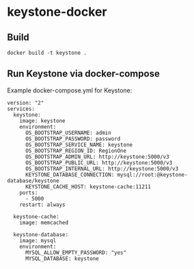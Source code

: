 # keystone-docker

## Build
`docker build -t keystone .`

## Run Keystone via docker-compose
Example docker-compose.yml for Keystone:

```
version: "2"
services:
  keystone:
    image: keystone
    environment:
      OS_BOOTSTRAP_USERNAME: admin
      OS_BOOTSTRAP_PASSWORD: password
      OS_BOOTSTRAP_SERVICE_NAME: keystone
      OS_BOOTSTRAP_REGION_ID: RegionOne
      OS_BOOTSTRAP_ADMIN_URL: http://keystone:5000/v3
      OS_BOOTSTRAP_PUBLIC_URL: http://keystone:5000/v3
      OS_BOOTSTRAP_INTERNAL_URL: http://keystone:5000/v3
      KEYSTONE_DATABASE_CONNECTION: mysql://root:@keystone-database/keystone
      KEYSTONE_CACHE_HOST: keystone-cache:11211
    ports:
      - 5000
    restart: always

  keystone-cache:
    image: memcached

  keystone-database:
    image: mysql
    environment:
      MYSQL_ALLOW_EMPTY_PASSWORD: "yes"
      MYSQL_DATABASE: keystone
```
